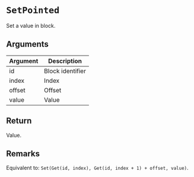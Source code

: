 # `SetPointed`

Set a value in block.

## Arguments

| Argument | Description      |
| -------- | ---------------- |
| id       | Block identifier |
| index    | Index            |
| offset   | Offset           |
| value    | Value            |

## Return

Value.

## Remarks

Equivalent to: `Set(Get(id, index), Get(id, index + 1) + offset, value)`.
